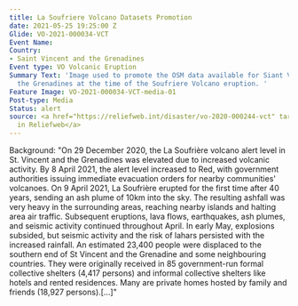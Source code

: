 ```yaml
---
title: La Soufriere Volcano Datasets Promotion
date: 2021-05-25 19:25:00 Z
Glide: VO-2021-000034-VCT
Event Name: 
Country:
- Saint Vincent and the Grenadines
Event type: VO Volcanic Eruption
Summary Text: 'Image used to promote the OSM data available for Siant Vincent and
  the Grenadines at the time of the Soufriere Volcano eruption. '
Feature Image: VO-2021-000034-VCT-media-01
Post-type: Media
Status: alert
source: <a href="https://reliefweb.int/disaster/vo-2020-000244-vct" target="_blank">IFRC
  in Reliefweb</a>
---
```


Background: "On 29 December 2020, the La Soufrière volcano alert level in St. Vincent and the Grenadines was elevated due to increased volcanic activity. By 8 April 2021, the alert level increased to Red, with government authorities issuing immediate evacuation orders for nearby communities' volcanoes. On 9 April 2021, La Soufrière erupted for the first time after 40 years, sending an ash plume of 10km into the sky. The resulting ashfall was very heavy in the surrounding areas, reaching nearby islands and halting area air traffic. Subsequent eruptions, lava flows, earthquakes, ash plumes, and seismic activity continued throughout April. In early May, explosions subsided, but seismic activity and the risk of lahars persisted with the increased rainfall. An estimated 23,400 people were displaced to the southern end of St Vincent and the Grenadine and some neighbouring countries. They were originally received in 85 government-run formal collective shelters (4,417 persons) and informal collective shelters like hotels and rented residences. Many are private homes hosted by family and friends (18,927 persons).[...]"